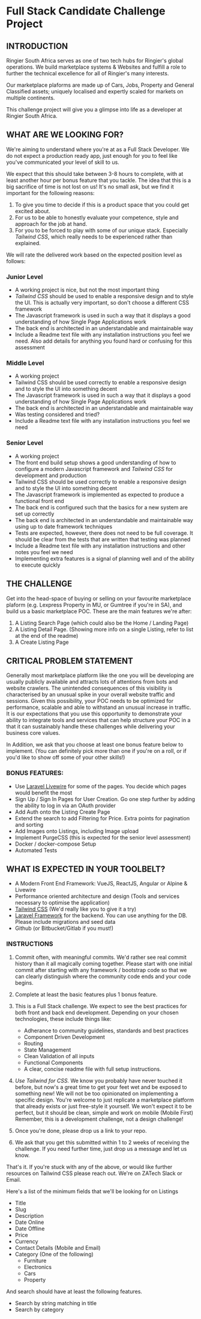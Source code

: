 # Full Stack Candidate Challenge Project
## INTRODUCTION

Ringier South Africa serves as one of two tech hubs for Ringier's global operations. We build marketplace systems & Websites and fulfill a role to further the technical excellence for all of Ringier's many interests.

Our marketplace plaforms are made up of Cars, Jobs, Property and General Classified assets; uniquely localised and expertly scaled for markets on multiple continents.

This challenge project will give you a glimpse into life as a developer at Ringier South Africa.

## WHAT ARE WE LOOKING FOR?

We're aiming to understand where you're at as a Full Stack Developer. We do not expect a production ready app, just enough for you to feel like you've communicated your level of skill to us.

We expect that this should take between 3-8 hours to complete, with at least another hour per bonus feature that you tackle. The idea that this is a big sacrifice of time is not lost on us! It's no small ask, but we find it important for the following reasons:

1. To give you time to decide if this is a product space that you could get excited about.
1. For us to be able to honestly evaluate your competence, style and approach for the job at hand.
1. For you to be forced to play with some of our unique stack. Especially *Tailwind CSS*, which really needs to be experienced rather than explained.

We will rate the delivered work based on the expected position level as follows:

### Junior Level
* A working project is nice, but not the most important thing
* *Tailwind CSS* should be used to enable a responsive design and to style the UI. This is actually very important, so don't choose a different CSS framework
* The Javascript framework is used in such a way that it displays a good understanding of how Single Page Applications work
* The back end is architected in an understandable and maintainable way
* Include a Readme text file with any installation instructions you feel we need. Also add details for anything you found hard or confusing for this assessment

### Middle Level
* A working project
* Tailwind CSS should be used correctly to enable a responsive design and to style the UI into something decent
* The Javascript framework is used in such a way that it displays a good understanding of how Single Page Applications work
* The back end is architected in an understandable and maintainable way
* Was testing considered and tried?
* Include a Readme text file with any installation instructions you feel we need

### Senior Level
* A working project
* The front end build setup shows a good understanding of how to configure a modern Javascript framework and *Tailwind CSS* for development and production
* Tailwind CSS should be used correctly to enable a responsive design and to style the UI into something decent
* The Javascript framework is implemented as expected to produce a functional front end
* The back end is configured such that the basics for a new system are set up correctly
* The back end is architected in an understandable and maintainable way using up to date framework techniques
* Tests are expected, however, there does not need to be full coverage. It should be clear from the tests that are written that testing was planned
* Include a Readme text file with any installation instructions and other notes you feel we need
* Implementing extra features is a signal of planning well and of the ability to execute quickly

## THE CHALLENGE

Get into the head-space of buying or selling on your favourite marketplace plaform (e.g. Lexpress Property in MU, or Gumtree if you're in SA), and build us a basic marketplace POC. These are the main features we're after:

1. A Listing Search Page (which could also be the Home / Landing Page)
1. A Listing Detail Page. (Showing more info on a single Listing, refer to list at the end of the readme)
1. A Create Listing Page

## CRITICAL PROBLEM STATEMENT

Generally most marketplace platform like the one you will be developing are usually publicly available and attracts lots of attentions from bots and website crawlers. The unintended consequences of this visibility is characterised by an unusual 
spike in your overall website traffic and sessions. Given this possibility, your POC needs to be optimized for performance, scalable and able to withstand an unusual increase in traffic. 
It is our expectations that you use this opportunity to demonstrate your ability to integrate tools and services that can help structure your POC in a that it can sustainably handle these challenges while delivering your business core values.


In Addition, we ask that you choose at least one bonus feature below to implement.  (You can definitely pick more than one if you're on a roll, or if you'd like to show off some of your other skills!)

### BONUS FEATURES:
* Use [Laravel Livewire](https://laravel-livewire.com) for some of the pages. You decide which pages would benefit the most
* Sign Up / Sign In Pages for User Creation. Go one step further by adding the ability to log in via an OAuth provider
* Add Auth onto the Listing Create Page
* Extend the search to add Filtering for Price. Extra points for pagination and sorting
* Add Images onto Listings, including Image upload
* Implement PurgeCSS (this is expected for the senior level assessment)
* Docker / docker-compose Setup
* Automated Tests

## WHAT IS EXPECTED IN YOUR TOOLBELT?
* A Modern Front End Framework: VueJS, ReactJS, Angular or Alpine & Livewire
* Performance oriented architecture and design (Tools and services necessary to optimise the application)
* [Tailwind CSS](https://tailwindcss.com/) (We'd really like you to give it a try)
* [Laravel Framework](https://laravel.com) for the backend. You can use anything for the DB. Please include migrations and seed data
* Github (or Bitbucket/Gitlab if you must!)

### INSTRUCTIONS
1. Commit often, with meaningful commits. We'd rather see real commit history than it all magically coming together. Please start with one initial commit after starting with any framework / bootstrap code so that we can clearly distinguish where the community code ends and your code begins.

1. Complete at least the basic features plus 1 bonus feature.

1. This is a Full Stack challenge. We expect to see the best practices for both front and back end development. Depending on your chosen technologies, these include things like:
    * Adherance to community guidelines, standards and best practices
    * Component Driven Development
    * Routing
    * State Management
    * Clean Validation of all inputs
    * Functional Components
    * A clear, concise readme file with full setup instructions.

1. *Use Tailwind for CSS.* We know you probably have never touched it before, but now's a great time to get your feet wet and be exposed to something new!  We will not be too opinionated on implementing a specific design. You're welcome to just replicate a marketplace platform that already exists or just free-style it yourself. We won't expect it to be perfect, but it should be clean, simple and work on mobile (Mobile First)
Remember, this is a development challenge, not a design challenge!

1. Once you're done, please drop us a link to your repo.

1. We ask that you get this submitted within 1 to 2 weeks of receiving the challenge. If you need further time, just drop us a message and let us know.


That's it. If you're stuck with any of the above, or would like further resources on Tailwind CSS please reach out. We're on ZATech Slack or Email.

Here's a list of the minimum fields that we'll be looking for on Listings
   * Title
   * Slug
   * Description
   * Date Online
   * Date Offline
   * Price
   * Currency
   * Contact Details (Mobile and Email)
   * Category (One of the following)
       * Furniture
       * Electronics
       * Cars
       * Property

And search should have at least the following features.
 * Search by string matching in title
 * Search by category
